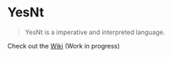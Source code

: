 # YesNt
 
> YesNt is a imperative and interpreted language.

Check out the [Wiki](https://github.com/Stone-Red-Code/YesNt-Interpreter/wiki) (Work in progress)
